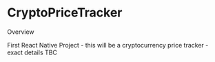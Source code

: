 # CryptoPriceTracker

Overview

First React Native Project - this will be a cryptocurrency price tracker - exact details TBC 
